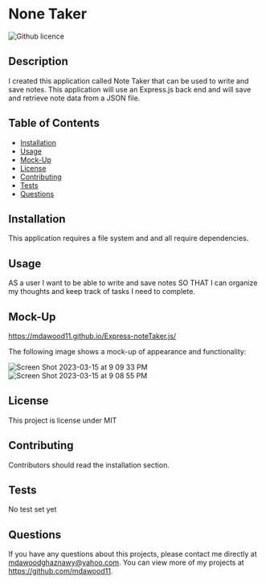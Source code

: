 # None Taker

![Github licence](https://img.shields.io/badge/license-MIT-olive.svg)

## Description

I created this application called Note Taker that can be used to write and save notes. This application will use an Express.js back end and will save and retrieve note data from a JSON file.

## Table of Contents

- [Installation](#installation)
- [Usage](#usage)
- [Mock-Up](#mock-up)
- [License](#license)
- [Contributing](#contributing)
- [Tests](#tests)
- [Questions](#questions)

## Installation

This application requires a file system and and all require dependencies.

## Usage

AS a user I want to be able to write and save notes
SO THAT I can organize my thoughts and keep track of tasks I need to complete.

## Mock-Up
https://mdawood11.github.io/Express-noteTaker.js/

The following image shows a mock-up of appearance and functionality:

![Screen Shot 2023-03-15 at 9 09 33 PM](https://user-images.githubusercontent.com/111917750/225512299-49ae8eed-1964-473c-aee1-da40bff6c7c0.png)
![Screen Shot 2023-03-15 at 9 08 55 PM](https://user-images.githubusercontent.com/111917750/225512321-1e361478-05e3-4af5-bca7-45983e84d09e.png)


## License

This project is license under MIT

## Contributing

Contributors should read the installation section.

## Tests

No test set yet

## Questions

If you have any questions about this projects, please contact me directly at mdawoodghaznawy@yahoo.com. You can view more of my projects at https://github.com/mdawood11.
